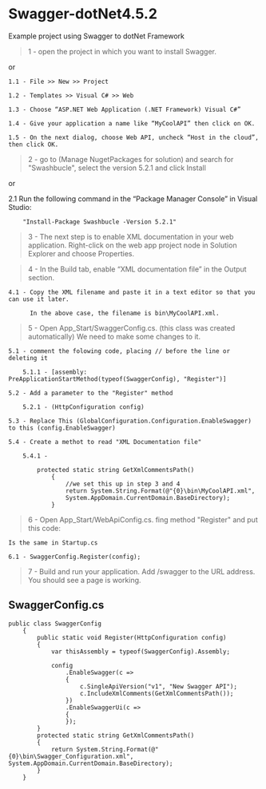 # Swagger-dotNet4.5.2
Example project using Swagger to dotNet Framework


> 1 - open the project in which you want to install Swagger. 

  or 
  
    1.1 - File >> New >> Project
    
    1.2 - Templates >> Visual C# >> Web
    
    1.3 - Choose “ASP.NET Web Application (.NET Framework) Visual C#”
    
    1.4 - Give your application a name like “MyCoolAPI” then click on OK.
    
    1.5 - On the next dialog, choose Web API, uncheck “Host in the cloud”, then click OK.

>2 - go to (Manage NugetPackages for solution) and search for "Swashbucle", select the version 5.2.1 and click Install
  
  or
   
   2.1 Run the following command in the “Package Manager Console” in Visual Studio:
        
        "Install-Package Swashbucle -Version 5.2.1"
  
>3 - The next step is to enable XML documentation in your web application. Right-click on the web app project node in Solution Explorer and choose Properties.

>4 - In the Build tab, enable “XML documentation file” in the Output section.
    
    4.1 - Copy the XML filename and paste it in a text editor so that you can use it later.
          
          In the above case, the filename is bin\MyCoolAPI.xml.

>5 - Open App_Start/SwaggerConfig.cs. (this class was created automatically) We need to make some changes to it.
    
    5.1 - comment the folowing code, placing // before the line or deleting it
        
        5.1.1 - [assembly: PreApplicationStartMethod(typeof(SwaggerConfig), "Register")]

    5.2 - Add a parameter to the "Register" method
        
        5.2.1 - (HttpConfiguration config)
    
    5.3 - Replace This (GlobalConfiguration.Configuration.EnableSwagger) to this (config.EnableSwagger)
    
    5.4 - Create a methot to read "XML Documentation file"
        
        5.4.1 - 
```
        protected static string GetXmlCommentsPath()
            {
                //we set this up in step 3 and 4
                return System.String.Format(@"{0}\bin\MyCoolAPI.xml",
                System.AppDomain.CurrentDomain.BaseDirectory);
            }
```

>6 - Open App_Start/WebApiConfig.cs. fing method "Register" and put this code:
    
    Is the same in Startup.cs
    
    6.1 - SwaggerConfig.Register(config);


>7 - Build and run your application. Add /swagger to the URL address. You should see a page is working.


## SwaggerConfig.cs
```
public class SwaggerConfig
    {
        public static void Register(HttpConfiguration config)
        {
            var thisAssembly = typeof(SwaggerConfig).Assembly;
            
            config
                .EnableSwagger(c =>
                {
                    c.SingleApiVersion("v1", "New Swagger API");
                    c.IncludeXmlComments(GetXmlCommentsPath());
                })
                .EnableSwaggerUi(c =>
                {
                });
        }
        protected static string GetXmlCommentsPath()
        {
            return System.String.Format(@"{0}\bin\Swagger_Configuration.xml", System.AppDomain.CurrentDomain.BaseDirectory);
        }
    }
```
